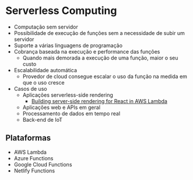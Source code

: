 # Serverless Computing

- Computação sem servidor
- Possibilidade de execução de funções sem a necessidade de subir um servidor
- Suporte a várias linguagens de programação
- Cobrança baseada na execução e performance das funções
    - Quando mais demorada a execução de uma função, maior o seu custo
- Escalabilidade automática
    - Provedor de cloud consegue escalar o uso da função na medida em que o uso cresce
- Casos de uso
    - Aplicações serverless-side rendering
        - [Building server-side rendering for React in AWS Lambda](https://aws.amazon.com/pt/blogs/compute/building-server-side-rendering-for-react-in-aws-lambda/)
    - Aplicações web e APIs em geral
    - Processamento de dados em tempo real
    - Back-end de IoT

## Plataformas

- AWS Lambda
- Azure Functions
- Google Cloud Functions
- Netlify Functions